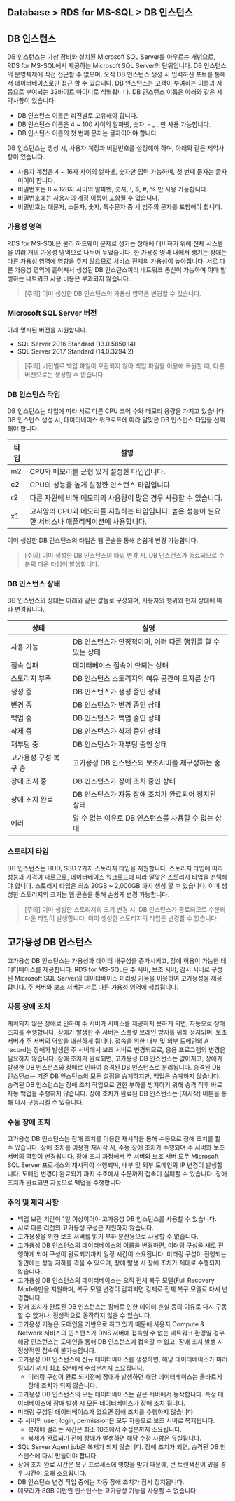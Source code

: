 ## Database > RDS for MS-SQL > DB 인스턴스

## DB 인스턴스

DB 인스턴스는 가상 장비와 설치된 Microsoft SQL Server를 아우르는 개념으로, RDS for MS-SQL에서 제공하는 Microsoft SQL Server의 단위입니다.
DB 인스턴스의 운영체제에 직접 접근할 수 없으며, 오직 DB 인스턴스 생성 시 입력하신 포트를 통해서 데이터베이스로만 접근 할 수 있습니다.
DB 인스턴스는 고객이 부여하는 이름과 자동으로 부여되는 32바이트 아이디로 식별됩니다. 
DB 인스턴스 이름은 아래와 같은 제약사항이 있습니다.

* DB 인스턴스 이름은 리전별로 고유해야 합니다.
* DB 인스턴스 이름은 4 ~ 100 사이의 알파벳, 숫자, - _ . 만 사용 가능합니다.
* DB 인스턴스 이름의 첫 번째 문자는 글자이어야 합니다.

DB 인스턴스는 생성 시, 사용자 계정과 비밀번호를 설정해야 하며, 아래와 같은 제약사항이 있습니다.

* 사용자 계정은 4 ~ 16자 사이의 알파벳, 숫자만 입력 가능하며, 첫 번째 문자는 글자이어야 합니다.
* 비밀번호는 8 ~ 128자 사이의 알파벳, 숫자, !, $, #, % 만 사용 가능합니다. 
* 비밀번호에는 사용자의 계정 이름이 포함될 수 없습니다.
* 비밀번호는 대문자, 소문자, 숫자, 특수문자 중 세 범주의 문자를 포함해야 합니다.

### 가용성 영역

RDS for MS-SQL은 물리 하드웨어 문제로 생기는 장애에 대비하기 위해 전체 시스템을 여러 개의 가용성 영역으로 나누어 두었습니다. 한 가용성 영역 내에서 생기는 장애는 다른 가용성 영역에 영향을 주지 않으므로 서비스 전체의 가용성이 높아집니다. 서로 다른 가용성 영역에 흩어져서 생성된 DB 인스턴스끼리 네트워크 통신이 가능하며 이때 발생하는 네트워크 사용 비용은 부과되지 않습니다.

> [주의]
> 이미 생성한 DB 인스턴스의 가용성 영역은 변경할 수 없습니다.

### Microsoft SQL Server 버전

아래 명시된 버전을 지원합니다.

* SQL Server 2016 Standard (13.0.5850.14)
* SQL Server 2017 Standard (14.0.3294.2)

> [주의]
> 버전별로 백업 파일이 호환되지 않아 백업 파일을 이용해 복원할 때, 다른 버전으로는 생성할 수 없습니다.

### DB 인스턴스 타입

DB 인스턴스는 타입에 따라 서로 다른 CPU 코어 수와 메모리 용량을 가지고 있습니다.
DB 인스턴스 생성 시, 데이터베이스 워크로드에 따라 알맞은 DB 인스턴스 타입을 선택해야 합니다.

| 타입    | 설명 |
| ------- | -------------------------------------------------|
| m2 | CPU와 메모리를 균형 있게 설정한 타입입니다. |
| c2 | CPU의 성능을 높게 설정한 인스턴스 타입입니다. |
| r2 | 다른 자원에 비해 메모리의 사용량이 많은 경우 사용할 수 있습니다. |
| x1 | 고사양의 CPU와 메모리를 지원하는 타입입니다. 높은 성능이 필요한 서비스나 애플리케이션에 사용합니다. |

이미 생성한 DB 인스턴스의 타입은 웹 콘솔을 통해 손쉽게 변경 가능합니다.

> [주의]
> 이미 생성한 DB 인스턴스의 타입 변경 시, DB 인스턴스가 종료되므로 수분의 다운 타임이 발생합니다.

### DB 인스턴스 상태

DB 인스턴스의 상태는 아래와 같은 값들로 구성되며, 사용자의 행위와 현재 상태에 따라 변경됩니다.

| 상태    | 설명 |
| ------- | -------------------------------------------------|
| 사용 가능 | DB 인스턴스가 안정적이며, 여러 다른 행위를 할 수 있는 상태 |
| 접속 실패 | 데이터베이스 접속이 안되는 상태 |
| 스토리지 부족 | DB 인스턴스 스토리지의 여유 공간이 모자른 상태 |
| 생성 중 | DB 인스턴스가 생성 중인 상태 |
| 변경 중 | DB 인스턴스가 변경 중인 상태 |
| 백업 중 | DB 인스턴스가 백업 중인 상태 |
| 삭제 중 | DB 인스턴스가 삭제 중인 상태 |
| 재부팅 중 | DB 인스턴스가 재부팅 중인 상태 |
| 고가용성 구성 복구 중 | 고가용성 DB 인스턴스의 보조서버를 재구성하는 중 |
| 장애 조치 중 | DB 인스턴스가 장애 조치 중인 상태 |
| 장애 조치 완료 | DB 인스턴스가 자동 장애 조치가 완료되어 정지된 상태 |
| 에러 | 알 수 없는 이유로 DB 인스턴스를 사용할 수 없는 상태 |

### 스토리지 타입

DB 인스턴스는 HDD, SSD 2가지 스토리지 타입을 지원합니다.
스토리지 타입에 따라 성능과 가격이 다르므로, 데이터베이스 워크로드에 따라 알맞은 스토리지 타입을 선택해야 합니다.
스토리지 타입은 최소 20GB ~ 2,000GB 까지 생성 할 수 있습니다.
이미 생성한 스토리지의 크기는 웹 콘솔을 통해 손쉽게 변경 가능합니다.

> [주의]
> 이미 생성한 스토리지의 크기 변경 시, DB 인스턴스가 종료되므로 수분의 다운 타임이 발생합니다.
> 이미 생성한 스토리지의 타입은 변경할 수 없습니다.

## 고가용성 DB 인스턴스
 
고가용성 DB 인스턴스는 가용성과 데이터 내구성을 증가시키고, 장애 허용이 가능한 데이터베이스를 제공합니다.
RDS for MS-SQL은 주 서버, 보조 서버, 감시 서버로 구성된 Microsoft SQL Server의 데이터베이스 미러링 기능을 이용하여 고가용성을 제공합니다. 주 서버와 보조 서버는 서로 다른 가용성 영역에 생성됩니다.

### 자동 장애 조치 

계획되지 않은 장애로 인하여 주 서버가 서비스를 제공하지 못하게 되면, 자동으로 장애 조치를 수행합니다. 장애가 발생한 주 서버는 스플릿 브레인 방지를 위해 정지되며, 보조 서버가 주 서버의 역할을 대신하게 됩니다. 접속을 위한 내부 및 외부 도메인의 A record는 장애가 발생한 주 서버에서 보조 서버로 변경되므로, 응용 프로그램의 변경은 필요하지 않습니다.
장애 조치가 완료되면, 고가용성 DB 인스턴스는 없어지고, 장애가 발생한 DB 인스턴스와 장애로 인하여 승격된 DB 인스턴스로 분리됩니다. 승격된 DB 인스턴스는 기존 DB 인스턴스의 모든 설정을 승계하지만, 백업은 승계하지 않습니다. 승격된 DB 인스턴스는 장애 조치 작업으로 인한 부하를 방지하기 위해 승격 직후 바로 자동 백업을 수행하지 않습니다.
장애 조치가 완료된 DB 인스턴스는 [재시작] 버튼을 통해 다시 구동시킬 수 있습니다.

### 수동 장애 조치

고가용성 DB 인스턴스는 장애 조치를 이용한 재시작을 통해 수동으로 장애 조치를 할 수 있습니다. 장애 조치를 이용한 재시작 시, 수동 장애 조치가 수행되며 주 서버와 보조 서버의 역할이 변경됩니다. 장애 조치 과정에서 주 서버와 보조 서버 모두 Microsoft SQL Server 프로세스의 재시작이 수행되며, 내부 및 외부 도메인의 IP 변경이 발생합니다. 도메인 변경이 완료되기 까지 수초에서 수분까지 접속이 실패할 수 있습니다. 장애 조치가 완료되면 자동으로 백업을 수행합니다.

### 주의 및 제약 사항

* 백업 보관 기간이 1일 이상이어야 고가용성 DB 인스턴스를 사용할 수 있습니다.
* 서로 다른 리전의 고가용성 구성은 지원하지 않습니다.
* 고가용성을 위한 보조 서버를 읽기 부하 분산용으로 사용할 수 없습니다.
* 고가용성 DB 인스턴스의 데이터베이스의 이름을 변경하면, 미러링 구성을 새로 진행하게 되며 구성이 완료되기까지 일정 시간이 소요됩니다. 미러링 구성이 진행되는 동안에는 성능 저하를 겪을 수 있으며, 장애 발생 시 장애 조치가 제대로 수행되지 않습니다.
* 고가용성 DB 인스턴스의 데이터베이스는 오직 전체 복구 모델(Full Recovery Model)만을 지원하며, 복구 모델 변경이 감지되면 강제로 전체 복구 모델로 다시 변경합니다.
* 장애 조치가 완료된 DB 인스턴스는 장애로 인한 데이터 손실 등의 이유로 다시 구동할 수 없거나, 정상적으로 동작하지 않을 수 있습니다.
* 고가용성 기능은 도메인을 기반으로 하고 있기 때문에 사용자 Compute & Network 서비스의 인스턴스가 DNS 서버에 접속할 수 없는 네트워크 환경일 경우 해당 인스턴스는 도메인을 통해 DB 인스턴스에 접속할 수 없고, 장애 조치 발생 시 정상적인 접속이 불가능합니다.
* 고가용성 DB 인스턴스에 신규 데이터베이스를 생성하면, 해당 데이터베이스가 미러링되기 까지 최소 5분에서 수십분까지 소요됩니다.
    * 미러링 구성이 완료 되기전에 장애가 발생하면 해당 데이터베이스는 올바르게 장애 조치가 되지 않습니다.
* 고가용성 DB 인스턴스의 모든 데이터베이스는 같은 서버에서 동작합니다. 특정 데이터베이스에 장애 발생 시 모든 데이터베이스가 장애 조치 됩니다.
* 미러링 구성된 데이터베이스가 없으면 장애 조치를 수행하지 않습니다.
* 주 서버의 user, login, permission은 모두 자동으로 보조 서버로 복제됩니다.
    * 복제에 걸리는 시간은 최소 10초에서 수십분까지 소요됩니다.
    * 복제가 완료되기 전에 장애가 발생하면 해당 수정 사항은 유실됩니다.
* SQL Server Agent job은 복제가 되지 않습니다. 장애 조치가 되면, 승격된 DB 인스턴스에 다시 만들어야 합니다.
* 장애 조치 완료 시간은 복구 프로세스에 영향을 받기 때문에, 큰 트랜잭션이 있을 경우 시간이 오래 소요됩니다.
* DB 인스턴스 변경 작업 중에는 자동 장애 조치가 잠시 정지됩니다.
* 메모리가 8GB 미만인 인스턴스는 고가용성 기능을 사용할 수 없습니다.